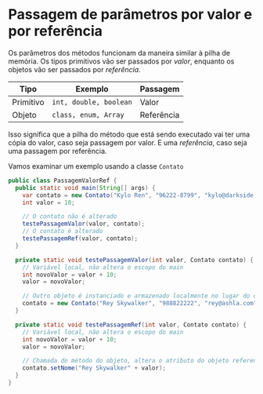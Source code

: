 # Passagem de parâmetros por valor e por referência

Os parâmetros dos métodos funcionam da maneira similar à pilha de memória. Os tipos primitivos vão ser passados por _valor_, enquanto os objetos vão ser passados por _referência_.

| Tipo      | Exemplo                | Passagem   |
| --------- | ---------------------- | ---------- |
| Primitivo | `int, double, boolean` | Valor      |
| Objeto    | `class, enum, Array`   | Referência |

Isso significa que a pilha do método que está sendo executado vai ter uma cópia do valor, caso seja passagem por valor. E uma _referência_, caso seja uma passagem por referência.

Vamos examinar um exemplo usando a classe `Contato`

```java
public class PassagemValorRef {
  public static void main(String[] args) {
    var contato = new Contato("Kylo Ren", "96222-8799", "kylo@darkside.com");
    int valor = 10;

    // O contato não é alterado
    testePassagemValor(valor, contato);
    // O contato é alterado
    testePassagemRef(valor, contato);
  }

  private static void testePassagemValor(int valor, Contato contato) {
    // Variável local, não altera o escopo do main
    int novoValor = valor + 10;
    valor = novoValor;

    // Outro objeto é instanciado e armazenado localmente no lugar do contato que foi passado por parâmetro
    contato = new Contato("Rey Skywalker", "988822222", "rey@ashla.com");
  }

  private static void testePassagemRef(int valor, Contato contato) {
    // Variável local, não altera o escopo do main
    int novoValor = valor + 10;
    valor = novoValor;

    // Chamada do método do objeto, altera o atributo do objeto referenciado
    contato.setNome("Rey Skywalker" + valor);
  }
}
```
